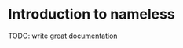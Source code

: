 # Introduction to nameless

TODO: write [great documentation](http://jacobian.org/writing/what-to-write/)
